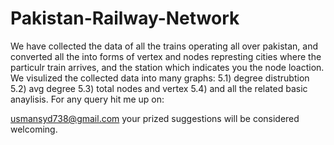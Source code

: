 # Pakistan-Railway-Network
We have collected the data of all the trains operating all over pakistan,
and converted all the into forms of vertex and nodes represting cities where the particulr train arrives,
and the station which indicates you the node loaction.
We visulized the collected data into many graphs:
5.1) degree distrubtion
5.2) avg degree
5.3) total nodes and vertex 
5.4) and all the related basic anaylisis.
For any query hit me up on:


usmansyd738@gmail.com
your prized suggestions will be considered welcoming.
